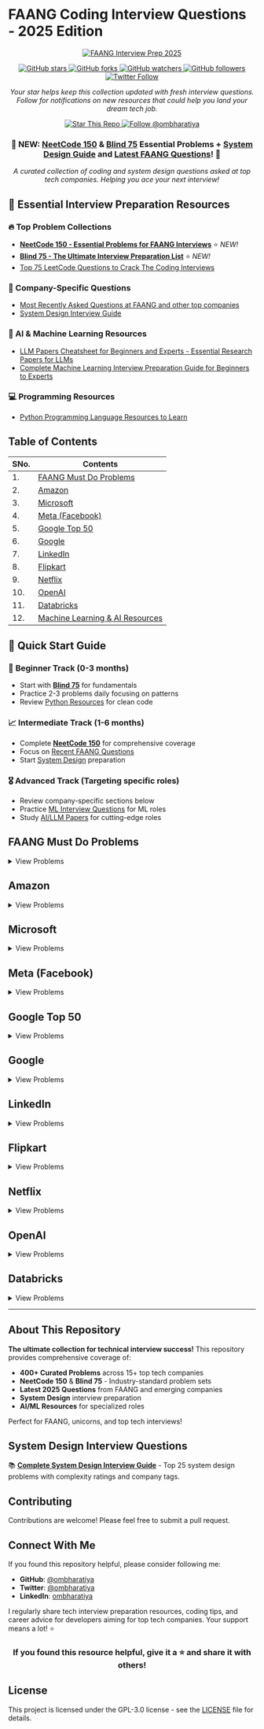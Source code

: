 # FAANG Coding Interview Questions - 2025 Edition

<div align="center">
  <a href="https://github.com/ombharatiya/FAANG-Coding-Interview-Questions">
    <img src="https://img.shields.io/badge/🚀%20FAANG%20Interview%20Prep%202025-000000?style=for-the-badge" alt="FAANG Interview Prep 2025" />
  </a>
  
  <p></p>
  
  <a href="https://github.com/ombharatiya/FAANG-Coding-Interview-Questions/stargazers">
    <img src="https://img.shields.io/github/stars/ombharatiya/FAANG-Coding-Interview-Questions?style=for-the-badge&color=yellow" alt="GitHub stars" />
  </a>
  <a href="https://github.com/ombharatiya/FAANG-Coding-Interview-Questions/network/members">
    <img src="https://img.shields.io/github/forks/ombharatiya/FAANG-Coding-Interview-Questions?style=for-the-badge&color=orange" alt="GitHub forks" />
  </a>
  <a href="https://github.com/ombharatiya/FAANG-Coding-Interview-Questions/watchers">
    <img src="https://img.shields.io/github/watchers/ombharatiya/FAANG-Coding-Interview-Questions?style=for-the-badge&color=blue" alt="GitHub watchers" />
  </a>
  <a href="https://github.com/ombharatiya">
    <img src="https://img.shields.io/github/followers/ombharatiya?label=Follow%20%40ombharatiya&style=for-the-badge&color=brightgreen" alt="GitHub followers" />
  </a>
  <a href="https://twitter.com/ombharatiya">
    <img src="https://img.shields.io/twitter/follow/ombharatiya?style=for-the-badge&color=1DA1F2&logo=twitter" alt="Twitter Follow" />
  </a>
</div>

<div align="center">
  <p><em>Your star helps keep this collection updated with fresh interview questions. Follow for notifications on new resources that could help you land your dream tech job.</em></p>
  
  <p>
    <a href="https://github.com/ombharatiya/FAANG-Coding-Interview-Questions/stargazers">
      <img src="https://img.shields.io/badge/⭐%20STAR%20THIS%20REPO-yellow?style=for-the-badge" alt="Star This Repo" />
    </a>
    <a href="https://github.com/ombharatiya?tab=followers">
      <img src="https://img.shields.io/badge/👨‍💻%20FOLLOW%20@OMBHARATIYA-39D353?style=for-the-badge" alt="Follow @ombharatiya" />
    </a>
  </p>

  <h3>🚨 NEW: <a href="./NeetCode-150.md">NeetCode 150</a> & <a href="./Blind-75.md">Blind 75</a> Essential Problems + <a href="./SYSTEM_DESIGN_INTERVIEW.md">System Design Guide</a> and <a href="./FAANG-Recent-Questions.md">Latest FAANG Questions</a>! 🚨</h3>
  
  <p><i>A curated collection of coding and system design questions asked at top tech companies. Helping you ace your next interview!</i></p>
</div>

## 🎯 Essential Interview Preparation Resources

### 🔥 Top Problem Collections
- **[NeetCode 150 - Essential Problems for FAANG Interviews](./NeetCode-150.md)** ⭐ *NEW!*
- **[Blind 75 - The Ultimate Interview Preparation List](./Blind-75.md)** ⭐ *NEW!*
- [Top 75 LeetCode Questions to Crack The Coding Interviews](./TopLeetCodeProblems.md)

### 🏢 Company-Specific Questions  
- [Most Recently Asked Questions at FAANG and other top companies](./FAANG-Recent-Questions.md)
- [System Design Interview Guide](./SYSTEM_DESIGN_INTERVIEW.md)

### 🤖 AI & Machine Learning Resources
- [LLM Papers Cheatsheet for Beginners and Experts - Essential Research Papers for LLMs](./LLM_PAPERS_CHEATSHEET.md)
- [Complete Machine Learning Interview Preparation Guide for Beginners to Experts](./ML_INTERVIEW_PREP.md)

### 💻 Programming Resources
- [Python Programming Language Resources to Learn](./PythonResources.md)

## Table of Contents

| SNo. | Contents |
| ---- | -------- |
| 1. | [FAANG Must Do Problems](#faang-must-do-problems) |
| 2. | [Amazon](#amazon) |
| 3. | [Microsoft](#microsoft) |
| 4. | [Meta (Facebook)](#meta-facebook) |
| 5. | [Google Top 50](#google-top-50) |
| 6. | [Google](#google) |
| 7. | [LinkedIn](#linkedin) |
| 8. | [Flipkart](#flipkart) |
| 9. | [Netflix](#netflix) |
| 10. | [OpenAI](#openai) |
| 11. | [Databricks](#databricks) |
| 12. | [Machine Learning & AI Resources](#resources) |

## 🚀 Quick Start Guide

### 🎯 **Beginner Track** (0-3 months)
- Start with **[Blind 75](./Blind-75.md)** for fundamentals
- Practice 2-3 problems daily focusing on patterns  
- Review [Python Resources](./PythonResources.md) for clean code

### 📈 **Intermediate Track** (1-6 months)  
- Complete **[NeetCode 150](./NeetCode-150.md)** for comprehensive coverage
- Focus on [Recent FAANG Questions](./FAANG-Recent-Questions.md)
- Start [System Design](./SYSTEM_DESIGN_INTERVIEW.md) preparation

### 🎖️ **Advanced Track** (Targeting specific roles)
- Review company-specific sections below
- Practice [ML Interview Questions](./ML_INTERVIEW_PREP.md) for ML roles
- Study [AI/LLM Papers](./LLM_PAPERS_CHEATSHEET.md) for cutting-edge roles

## FAANG Must Do Problems

<details>
<summary>View Problems</summary>

| No. | Problem | Difficulty | Time Complexity | Space Complexity |
| --- | ------- | ---------- | --------------- | ---------------- |
| 1 | [Two Sum](https://leetcode.com/problems/two-sum) | Easy | O(n) | O(n) |
| 2 | [Longest Substring Without Repeating Characters](https://leetcode.com/problems/longest-substring-without-repeating-characters) | Medium | O(n) | O(min(m,n)) |
| 3 | [Longest Palindromic Substring](https://leetcode.com/problems/longest-palindromic-substring) | Medium | O(n²) | O(1) |
| 4 | [Container With Most Water](https://leetcode.com/problems/container-with-most-water) | Medium | O(n) | O(1) |
| 5 | [3Sum](https://leetcode.com/problems/3sum) | Medium | O(n²) | O(1) |
| 6 | [Remove Nth Node From End of List](https://leetcode.com/problems/remove-nth-node-from-end-of-list) | Medium | O(n) | O(1) |
| 7 | [Valid Parentheses](https://leetcode.com/problems/valid-parentheses) | Easy | O(n) | O(n) |
| 8 | [Merge Two Sorted Lists](https://leetcode.com/problems/merge-two-sorted-lists) | Easy | O(n+m) | O(1) |
| 9 | [Merge k Sorted Lists](https://leetcode.com/problems/merge-k-sorted-lists) | Hard | O(n log k) | O(1) |
| 10 | [Search in Rotated Sorted Array](https://leetcode.com/problems/search-in-rotated-sorted-array) | Medium | O(log n) | O(1) |
| 11 | [Combination Sum](https://leetcode.com/problems/combination-sum) | Medium | O(2ⁿ) | O(n) |
| 12 | [Rotate Image](https://leetcode.com/problems/rotate-image) | Medium | O(n²) | O(1) |
| 13 | [Group Anagrams](https://leetcode.com/problems/group-anagrams) | Medium | O(n k log k) | O(n k) |
| 14 | [Maximum Subarray](https://leetcode.com/problems/maximum-subarray) | Easy | O(n) | O(1) |
| 15 | [Spiral Matrix](https://leetcode.com/problems/spiral-matrix) | Medium | O(m×n) | O(1) |
| 16 | [Jump Game](https://leetcode.com/problems/jump-game) | Medium | O(n) | O(1) |
| 17 | [Merge Intervals](https://leetcode.com/problems/merge-intervals) | Medium | O(n log n) | O(n) |
| 18 | [Insert Interval](https://leetcode.com/problems/insert-interval) | Medium | O(n) | O(n) |
| 19 | [Unique Paths](https://leetcode.com/problems/unique-paths) | Medium | O(m×n) | O(m×n) |
| 20 | [Climbing Stairs](https://leetcode.com/problems/climbing-stairs) | Easy | O(n) | O(1) |
| 21 | [Set Matrix Zeroes](https://leetcode.com/problems/set-matrix-zeroes) | Medium | O(m×n) | O(1) |
| 22 | [Minimum Window Substring](https://leetcode.com/problems/minimum-window-substring) | Hard | O(n) | O(k) |
| 23 | [Word Search](https://leetcode.com/problems/word-search) | Medium | O(m×n×4ᵏ) | O(k) |
| 24 | [Decode Ways](https://leetcode.com/problems/decode-ways) | Medium | O(n) | O(n) |
| 25 | [Validate Binary Search Tree](https://leetcode.com/problems/validate-binary-search-tree) | Medium | O(n) | O(h) |
| 26 | [Same Tree](https://leetcode.com/problems/same-tree) | Easy | O(n) | O(h) |
| 27 | [Binary Tree Level Order Traversal](https://leetcode.com/problems/binary-tree-level-order-traversal) | Medium | O(n) | O(n) |
| 28 | [Maximum Depth of Binary Tree](https://leetcode.com/problems/maximum-depth-of-binary-tree) | Easy | O(n) | O(h) |
| 29 | [Construct Binary Tree from Preorder and Inorder Traversal](https://leetcode.com/problems/construct-binary-tree-from-preorder-and-inorder-traversal) | Medium | O(n) | O(n) |
| 30 | [Best Time to Buy and Sell Stock](https://leetcode.com/problems/best-time-to-buy-and-sell-stock) | Easy | O(n) | O(1) |

</details>

## Amazon

<details>
<summary>View Problems</summary>

| No. | Problem | Difficulty | Time Complexity | Space Complexity |
| --- | ------- | ---------- | --------------- | ---------------- |
| 1 | [Two Sum](https://leetcode.com/problems/two-sum) | Easy | O(n) | O(n) |
| 2 | [Add Two Numbers](https://leetcode.com/problems/add-two-numbers) | Medium | O(max(m,n)) | O(max(m,n)) |
| 3 | [Longest Substring Without Repeating Characters](https://leetcode.com/problems/longest-substring-without-repeating-characters) | Medium | O(n) | O(min(m,n)) |
| 4 | [Median of Two Sorted Arrays](https://leetcode.com/problems/median-of-two-sorted-arrays) | Hard | O(log(min(m,n))) | O(1) |
| 5 | [Longest Palindromic Substring](https://leetcode.com/problems/longest-palindromic-substring) | Medium | O(n²) | O(1) |
| 6 | [ZigZag Conversion](https://leetcode.com/problems/zigzag-conversion) | Medium | O(n) | O(n) |
| 7 | [String to Integer (atoi)](https://leetcode.com/problems/string-to-integer-atoi) | Medium | O(n) | O(1) |
| 8 | [3Sum](https://leetcode.com/problems/3sum) | Medium | O(n²) | O(1) or O(n) |
| 9 | [Letter Combinations of a Phone Number](https://leetcode.com/problems/letter-combinations-of-a-phone-number) | Medium | O(4ⁿ) | O(n) |
| 10 | [Valid Parentheses](https://leetcode.com/problems/valid-parentheses) | Easy | O(n) | O(n) |

</details>

## Microsoft

<details>
<summary>View Problems</summary>

| No. | Problem | Difficulty | Time Complexity | Space Complexity |
| --- | ------- | ---------- | --------------- | ---------------- |
| 1 | [Two Sum](https://leetcode.com/problems/two-sum) | Easy | O(n) | O(n) |
| 2 | [Add Two Numbers](https://leetcode.com/problems/add-two-numbers) | Medium | O(max(m,n)) | O(max(m,n)) |
| 3 | [Median of Two Sorted Arrays](https://leetcode.com/problems/median-of-two-sorted-arrays) | Hard | O(log(min(m,n))) | O(1) |
| 4 | [Longest Palindromic Substring](https://leetcode.com/problems/longest-palindromic-substring) | Medium | O(n²) | O(1) |
| 5 | [String to Integer (atoi)](https://leetcode.com/problems/string-to-integer-atoi) | Medium | O(n) | O(1) |
| 6 | [Roman to Integer](https://leetcode.com/problems/roman-to-integer) | Easy | O(n) | O(1) |
| 7 | [3Sum](https://leetcode.com/problems/3sum) | Medium | O(n²) | O(1) or O(n) |
| 8 | [Valid Parentheses](https://leetcode.com/problems/valid-parentheses) | Easy | O(n) | O(n) |
| 9 | [Merge Two Sorted Lists](https://leetcode.com/problems/merge-two-sorted-lists) | Easy | O(n+m) | O(1) |
| 10 | [Merge k Sorted Lists](https://leetcode.com/problems/merge-k-sorted-lists) | Hard | O(n log k) | O(1) |

</details>

## Meta (Facebook)

<details>
<summary>View Problems</summary>

| No. | Problem | Difficulty | Time Complexity | Space Complexity |
| --- | ------- | ---------- | --------------- | ---------------- |
| 1 | [Regular Expression Matching](https://leetcode.com/problems/regular-expression-matching) | Hard | O(m×n) | O(m×n) |
| 2 | [Roman to Integer](https://leetcode.com/problems/roman-to-integer) | Easy | O(n) | O(1) |
| 3 | [3Sum](https://leetcode.com/problems/3sum) | Medium | O(n²) | O(1) or O(n) |
| 4 | [Letter Combinations of a Phone Number](https://leetcode.com/problems/letter-combinations-of-a-phone-number) | Medium | O(4ⁿ) | O(n) |
| 5 | [Valid Parentheses](https://leetcode.com/problems/valid-parentheses) | Easy | O(n) | O(n) |
| 6 | [Merge k Sorted Lists](https://leetcode.com/problems/merge-k-sorted-lists) | Hard | O(n log k) | O(1) |
| 7 | [Reverse Nodes in k-Group](https://leetcode.com/problems/reverse-nodes-in-k-group) | Hard | O(n) | O(1) |
| 8 | [Remove Duplicates from Sorted Array](https://leetcode.com/problems/remove-duplicates-from-sorted-array) | Easy | O(n) | O(1) |
| 9 | [Implement strStr()](https://leetcode.com/problems/implement-strstr) | Easy | O(n×m) | O(1) |
| 10 | [Search in Rotated Sorted Array](https://leetcode.com/problems/search-in-rotated-sorted-array) | Medium | O(log n) | O(1) |

</details>

## Google Top 50

<details>
<summary>View Problems</summary>

| No. | Problem | Difficulty | Time Complexity | Space Complexity |
| --- | ------- | ---------- | --------------- | ---------------- |
| 1 | [Two Sum](https://leetcode.com/problems/two-sum) | Easy | O(n) | O(n) |
| 2 | [Insert Interval](https://leetcode.com/problems/insert-interval) | Medium | O(n) | O(n) |
| 3 | [Text Justification](https://leetcode.com/problems/text-justification) | Hard | O(n) | O(n) |
| 4 | [Minimum Window Substring](https://leetcode.com/problems/minimum-window-substring) | Hard | O(n) | O(k) |
| 5 | [Maximal Rectangle](https://leetcode.com/problems/maximal-rectangle) | Hard | O(m×n) | O(n) |
| 6 | [The Skyline Problem](https://leetcode.com/problems/the-skyline-problem) | Hard | O(n log n) | O(n) |
| 7 | [Maximal Square](https://leetcode.com/problems/maximal-square) | Medium | O(m×n) | O(m×n) |
| 8 | [Find Median from Data Stream](https://leetcode.com/problems/find-median-from-data-stream) | Hard | O(log n) insert, O(1) find | O(n) |
| 9 | [Bulls and Cows](https://leetcode.com/problems/bulls-and-cows) | Medium | O(n) | O(1) |
| 10 | [Count of Smaller Numbers After Self](https://leetcode.com/problems/count-of-smaller-numbers-after-self) | Hard | O(n log n) | O(n) |

</details>

## Google

<details>
<summary>View Problems</summary>

| No. | Problem | Difficulty | Time Complexity | Space Complexity |
| --- | ------- | ---------- | --------------- | ---------------- |
| 1 | [Two Sum](https://leetcode.com/problems/two-sum) | Easy | O(n) | O(n) |
| 2 | [Insert Interval](https://leetcode.com/problems/insert-interval) | Medium | O(n) | O(n) |
| 3 | [Text Justification](https://leetcode.com/problems/text-justification) | Hard | O(n) | O(n) |
| 4 | [Minimum Window Substring](https://leetcode.com/problems/minimum-window-substring) | Hard | O(n) | O(k) |
| 5 | [Maximal Rectangle](https://leetcode.com/problems/maximal-rectangle) | Hard | O(m×n) | O(n) |
| 6 | [The Skyline Problem](https://leetcode.com/problems/the-skyline-problem) | Hard | O(n log n) | O(n) |
| 7 | [Maximal Square](https://leetcode.com/problems/maximal-square) | Medium | O(m×n) | O(m×n) |
| 8 | [Find Median from Data Stream](https://leetcode.com/problems/find-median-from-data-stream) | Hard | O(log n) insert, O(1) find | O(n) |
| 9 | [Bulls and Cows](https://leetcode.com/problems/bulls-and-cows) | Medium | O(n) | O(1) |
| 10 | [Count of Smaller Numbers After Self](https://leetcode.com/problems/count-of-smaller-numbers-after-self) | Hard | O(n log n) | O(n) |

</details>

## LinkedIn

<details>
<summary>View Problems</summary>

| No. | Problem | Difficulty | Time Complexity | Space Complexity |
| --- | ------- | ---------- | --------------- | ---------------- |
| 1 | [Nested List Weight Sum II](https://leetcode.com/problems/nested-list-weight-sum-ii) | Medium | O(n) | O(n) |
| 2 | [Shortest Word Distance II](https://leetcode.com/problems/shortest-word-distance-ii) | Medium | O(n) | O(n) |
| 3 | [Closest Binary Search Tree Value II](https://leetcode.com/problems/closest-binary-search-tree-value-ii) | Medium | O(n) | O(n) |
| 4 | [Two Sum III - Data structure design](https://leetcode.com/problems/two-sum-iii-data-structure-design) | Easy | O(n) | O(n) |
| 5 | [Nested List Weight Sum](https://leetcode.com/problems/nested-list-weight-sum) | Medium | O(n) | O(n) |
| 6 | [Max Stack](https://leetcode.com/problems/max-stack) | Medium | O(n) | O(n) |
| 7 | [Find Leaves of Binary Tree](https://leetcode.com/problems/find-leaves-of-binary-tree) | Medium | O(n) | O(n) |
| 8 | [All O'one Data Structure](https://leetcode.com/problems/all-oone-data-structure) | Hard | O(1) for each operation | O(n) |
| 9 | [Can Place Flowers](https://leetcode.com/problems/can-place-flowers) | Easy | O(n) | O(1) |
| 10 | [Factor Combinations](https://leetcode.com/problems/factor-combinations) | Medium | O(2ⁿ) | O(n) |
| 11 | [Paint House](https://leetcode.com/problems/paint-house) | Medium | O(n) | O(1) |
| 12 | [Paint House II](https://leetcode.com/problems/paint-house-ii) | Hard | O(n×k) | O(n) |
| 13 | [Evaluate Reverse Polish Notation](https://leetcode.com/problems/evaluate-reverse-polish-notation) | Medium | O(n) | O(n) |
| 14 | [Shortest Word Distance](https://leetcode.com/problems/shortest-word-distance) | Easy | O(n) | O(1) |
| 15 | [Text Justification](https://leetcode.com/problems/text-justification) | Hard | O(n) | O(n) |
| 16 | [Count Different Palindromic Subsequences](https://leetcode.com/problems/count-different-palindromic-subsequences) | Hard | O(n²) | O(n²) |
| 17 | [Binary Tree Upside Down](https://leetcode.com/problems/binary-tree-upside-down) | Medium | O(n) | O(n) |
| 18 | [Max Points on a Line](https://leetcode.com/problems/max-points-on-a-line) | Hard | O(n²) | O(n) |
| 19 | [Partition to K Equal Sum Subsets](https://leetcode.com/problems/partition-to-k-equal-sum-subsets) | Hard | O(n×2^n) | O(n) |
| 20 | [Insert Delete GetRandom O(1)](https://leetcode.com/problems/insert-delete-getrandom-o1) | Medium | O(1) for each operation | O(n) |
| 21 | [Number of Islands](https://leetcode.com/problems/number-of-islands) | Medium | O(m×n) | O(m×n) |
| 22 | [Exclusive Time of Functions](https://leetcode.com/problems/exclusive-time-of-functions) | Medium | O(n) | O(n) |
| 23 | [Valid Triangle Number](https://leetcode.com/problems/valid-triangle-number) | Medium | O(n²) | O(1) |
| 24 | [Valid Number](https://leetcode.com/problems/valid-number) | Medium | O(n) | O(1) |
| 25 | [Repeated DNA Sequences](https://leetcode.com/problems/repeated-dna-sequences) | Medium | O(n) | O(n) |

</details>

## Flipkart

<details>
<summary>View Problems</summary>

| No. | Problem | Difficulty | Time Complexity | Space Complexity |
| --- | ------- | ---------- | --------------- | ---------------- |
| 1 | [Add Two Numbers](https://leetcode.com/problems/add-two-numbers) | Medium | O(max(m,n)) | O(max(m,n)) |

</details>

## Netflix

<details>
<summary>View Problems</summary>

| No. | Problem | Difficulty | Time Complexity | Space Complexity |
| --- | ------- | ---------- | --------------- | ---------------- |
| 1 | [LRU Cache](https://leetcode.com/problems/lru-cache) | Medium | O(1) for each operation | O(n) |
| 2 | [Department Top Three Salaries](https://leetcode.com/problems/department-top-three-salaries) | Hard | O(n log k) | O(n) |

</details>

## OpenAI

<details>
<summary>View Problems</summary>

| No. | Problem | Difficulty | Time Complexity | Space Complexity | Notes |
| --- | ------- | ---------- | --------------- | ---------------- | ----- |
| 1 | [LRU Cache](https://leetcode.com/problems/lru-cache) | Medium | O(1) | O(capacity) | System design classic |
| 2 | [Time Based Key-Value Store](https://leetcode.com/problems/time-based-key-value-store) | Medium | O(log n) | O(n) | Practical data structure |
| 3 | [Design Search Autocomplete System](https://leetcode.com/problems/design-search-autocomplete-system) | Hard | O(p + q log q) | O(n) | Real-world system |
| 4 | [Implement Trie (Prefix Tree)](https://leetcode.com/problems/implement-trie-prefix-tree) | Medium | O(m) | O(ALPHABET_SIZE×N×M) | NLP applications |
| 5 | [Word Search II](https://leetcode.com/problems/word-search-ii) | Hard | O(m×n×4^s) | O(n) | Advanced trie usage |
| 6 | [Serialize and Deserialize Binary Tree](https://leetcode.com/problems/serialize-and-deserialize-binary-tree) | Hard | O(n) | O(n) | Data persistence |
| 7 | [Design In-Memory File System](https://leetcode.com/problems/design-in-memory-file-system) | Hard | O(m + k log k) | O(n) | Unix cd simulation |
| 8 | [LFU Cache](https://leetcode.com/problems/lfu-cache) | Hard | O(1) | O(capacity) | Advanced caching |
| 9 | [Design Twitter](https://leetcode.com/problems/design-twitter) | Medium | O(n log n) | O(n) | Social media system |
| 10 | [Top K Frequent Elements](https://leetcode.com/problems/top-k-frequent-elements) | Medium | O(n log k) | O(n + k) | ML preprocessing |
| 11 | [K Closest Points to Origin](https://leetcode.com/problems/k-closest-points-to-origin) | Medium | O(n log k) | O(k) | ML algorithms |
| 12 | [Merge k Sorted Lists](https://leetcode.com/problems/merge-k-sorted-lists) | Hard | O(n log k) | O(1) | Distributed systems |
| 13 | [Course Schedule II](https://leetcode.com/problems/course-schedule-ii) | Medium | O(V + E) | O(V + E) | Dependency resolution |
| 14 | [Word Ladder](https://leetcode.com/problems/word-ladder) | Hard | O(M²×N) | O(M²×N) | NLP transformations |
| 15 | [Minimum Window Substring](https://leetcode.com/problems/minimum-window-substring) | Hard | O(|s| + |t|) | O(|s| + |t|) | String processing |
| 16 | [Design Hit Counter](https://leetcode.com/problems/design-hit-counter) | Medium | O(1) amortized | O(1) | Rate limiting |
| 17 | [Design Log Storage System](https://leetcode.com/problems/design-log-storage-system) | Medium | O(n) | O(n) | System monitoring |
| 18 | [Valid Parentheses](https://leetcode.com/problems/valid-parentheses) | Easy | O(n) | O(n) | Code parsing |
| 19 | [Longest Increasing Path in a Matrix](https://leetcode.com/problems/longest-increasing-path-in-a-matrix) | Hard | O(m×n) | O(m×n) | DP optimization |
| 20 | [Maximum Subarray](https://leetcode.com/problems/maximum-subarray) | Medium | O(n) | O(1) | ML loss functions |

</details>

## Databricks

<details>
<summary>View Problems</summary>

| No. | Problem | Difficulty | Time Complexity | Space Complexity | Notes |
| --- | ------- | ---------- | --------------- | ---------------- | ----- |
| 1 | [Binary Search](https://leetcode.com/problems/binary-search) | Easy | O(log n) | O(1) | Core algorithm |
| 2 | [Search Insert Position](https://leetcode.com/problems/search-insert-position) | Easy | O(log n) | O(1) | Binary search variant |
| 3 | [Find Peak Element](https://leetcode.com/problems/find-peak-element) | Medium | O(log n) | O(1) | Binary search on unsorted |
| 4 | [Search in Rotated Sorted Array](https://leetcode.com/problems/search-in-rotated-sorted-array) | Medium | O(log n) | O(1) | Modified binary search |
| 5 | [Find Minimum in Rotated Sorted Array](https://leetcode.com/problems/find-minimum-in-rotated-sorted-array) | Medium | O(log n) | O(1) | Rotation point |
| 6 | [Search a 2D Matrix](https://leetcode.com/problems/search-a-2d-matrix) | Medium | O(log(m*n)) | O(1) | 2D binary search |
| 7 | [Median of Two Sorted Arrays](https://leetcode.com/problems/median-of-two-sorted-arrays) | Hard | O(log(min(m,n))) | O(1) | Advanced binary search |
| 8 | [Shortest Path in Binary Matrix](https://leetcode.com/problems/shortest-path-in-binary-matrix) | Medium | O(n²) | O(n²) | BFS shortest path |
| 9 | [Number of Islands](https://leetcode.com/problems/number-of-islands) | Medium | O(m×n) | O(m×n) | DFS/BFS |
| 10 | [Word Ladder](https://leetcode.com/problems/word-ladder) | Hard | O(M²×N) | O(M²×N) | BFS word transformation |
| 11 | [Course Schedule](https://leetcode.com/problems/course-schedule) | Medium | O(V+E) | O(V+E) | Topological sort |
| 12 | [Course Schedule II](https://leetcode.com/problems/course-schedule-ii) | Medium | O(V+E) | O(V+E) | Topological ordering |
| 13 | [Alien Dictionary](https://leetcode.com/problems/alien-dictionary) | Hard | O(C) | O(1) | Topological sort |
| 14 | [Valid IP Addresses](https://leetcode.com/problems/restore-ip-addresses) | Medium | O(3^4) | O(1) | IP validation |
| 15 | [LRU Cache](https://leetcode.com/problems/lru-cache) | Medium | O(1) | O(capacity) | Data structure design |
| 16 | [Implement Trie (Prefix Tree)](https://leetcode.com/problems/implement-trie-prefix-tree) | Medium | O(m) | O(26×N×M) | Trie data structure |
| 17 | [Design Hit Counter](https://leetcode.com/problems/design-hit-counter) | Medium | O(1) amortized | O(1) | Time series design |
| 18 | [Logger Rate Limiter](https://leetcode.com/problems/logger-rate-limiter) | Easy | O(1) | O(M) | Rate limiting |
| 19 | [Print in Order](https://leetcode.com/problems/print-in-order) | Easy | O(1) | O(1) | Concurrency |
| 20 | [Print FooBar Alternately](https://leetcode.com/problems/print-foobar-alternately) | Medium | O(n) | O(1) | Concurrency/Threading |

</details>

---

## About This Repository

**The ultimate collection for technical interview success!** This repository provides comprehensive coverage of:

- **400+ Curated Problems** across 15+ top tech companies
- **NeetCode 150** & **Blind 75** - Industry-standard problem sets
- **Latest 2025 Questions** from FAANG and emerging companies  
- **System Design** interview preparation
- **AI/ML Resources** for specialized roles

Perfect for FAANG, unicorns, and top tech interviews!

## System Design Interview Questions

📚 **[Complete System Design Interview Guide](SYSTEM_DESIGN_INTERVIEW.md)** - Top 25 system design problems with complexity ratings and company tags.

## Contributing

Contributions are welcome! Please feel free to submit a pull request.

## Connect With Me

If you found this repository helpful, please consider following me:

- **GitHub**: [@ombharatiya](https://github.com/ombharatiya)
- **Twitter**: [@ombharatiya](https://twitter.com/ombharatiya)
- **LinkedIn**: [ombharatiya](https://linkedin.com/in/ombharatiya)

I regularly share tech interview preparation resources, coding tips, and career advice for developers aiming for top tech companies. Your support means a lot! ⭐

<div align="center">
  
### If you found this resource helpful, give it a ⭐ and share it with others!

</div>

## License

This project is licensed under the GPL-3.0 license - see the [LICENSE](LICENSE) file for details.
